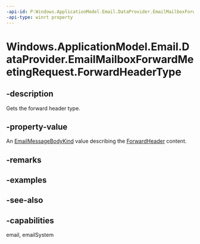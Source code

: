 ```yaml
---
-api-id: P:Windows.ApplicationModel.Email.DataProvider.EmailMailboxForwardMeetingRequest.ForwardHeaderType
-api-type: winrt property
---
```


<!-- Property syntax
public Windows.ApplicationModel.Email.EmailMessageBodyKind ForwardHeaderType { get; }
-->

# Windows.ApplicationModel.Email.DataProvider.EmailMailboxForwardMeetingRequest.ForwardHeaderType

## -description
Gets the forward header type.

## -property-value
An [EmailMessageBodyKind](../windows.applicationmodel.email/emailmessagebodykind.md) value describing the [ForwardHeader](emailmailboxforwardmeetingrequest_forwardheader.md) content.

## -remarks

## -examples

## -see-also

## -capabilities
email, emailSystem

